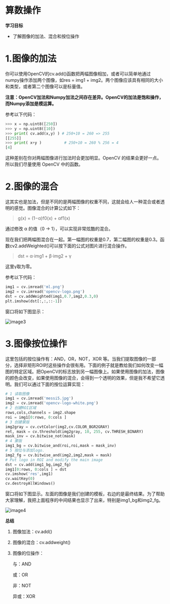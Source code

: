 # 算数操作

**学习目标**

- 了解图像的加法、混合和按位操作

# 1.图像的加法

你可以使用OpenCV的cv.add()函数把两幅图像相加，或者可以简单地通过numpy操作添加两个图像，如res = img1 + img2。两个图像应该具有相同的大小和类型，或者第二个图像可以是标量值。

**注意：OpenCV加法和Numpy加法之间存在差异。OpenCV的加法是饱和操作，而Numpy添加是模运算。**

参考以下代码：

```python
>>> x = np.uint8([250])
>>> y = np.uint8([10])
>>> print( cv.add(x,y) ) # 250+10 = 260 => 255
[[255]]
>>> print( x+y )          # 250+10 = 260 % 256 = 4
[4]
```

这种差别在你对两幅图像进行加法时会更加明显。OpenCV 的结果会更好一点。所以我们尽量使用 OpenCV 中的函数。

# 2.图像的混合

这其实也是加法，但是不同的是两幅图像的权重不同，这就会给人一种混合或者透明的感觉。图像混合的计算公式如下：

> g(x) = (1−α)f0(x) + αf1(x)

通过修改 α 的值（0 → 1），可以实现非常炫酷的混合。

现在我们把两幅图混合在一起。第一幅图的权重是0.7，第二幅图的权重是0.3。函数cv2.addWeighted()可以按下面的公式对图片进行混合操作。

> dst = α⋅img1 + β⋅img2 + γ

这里γ取为零。

参考以下代码：

```python
img1 = cv.imread('ml.png')
img2 = cv.imread('opencv-logo.png')
dst = cv.addWeighted(img1,0.7,img2,0.3,0)
plt.imshow(dst[:,:,::-1])
```

窗口将如下图显示：

![image3](https://raw.githubusercontent.com/TonyStark1997/OpenCV-Python/master/3.Core%20Operations/Image/image3.png)

# 3.图像按位操作

这里包括的按位操作有：AND，OR，NOT，XOR 等。当我们提取图像的一部分，选择非矩形ROI时这些操作会很有用。下面的例子就是教给我们如何改变一幅图的特定区域。把OpenCV的标志放到另一幅图像上。如果使用图像的加法，图像的颜色会改变，如果使用图像的混合，会得到一个透明的效果，但是我不希望它透明。我们可以通过下面的按位运算实现：

```python
# 1 读取图像
img1 = cv.imread('messi5.jpg')
img2 = cv.imread('opencv-logo-white.png')
# 2 创建ROI区域
rows,cols,channels = img2.shape
roi = img1[0:rows, 0:cols ]
# 3 创建蒙版
img2gray = cv.cvtColor(img2,cv.COLOR_BGR2GRAY)
ret, mask = cv.threshold(img2gray, 10, 255, cv.THRESH_BINARY)
mask_inv = cv.bitwise_not(mask)
# 4 蒙版
img1_bg = cv.bitwise_and(roi,roi,mask = mask_inv)
# 5 按位与添加logo.
img2_fg = cv.bitwise_and(img2,img2,mask = mask)
# Put logo in ROI and modify the main image
dst = cv.add(img1_bg,img2_fg)
img1[0:rows, 0:cols ] = dst
cv.imshow('res',img1)
cv.waitKey(0)
cv.destroyAllWindows()
```

窗口将如下图显示。左面的图像是我们创建的模板，右边的是最终结果。为了帮助大家理解，我把上面程序的中间结果也显示了出来，特别是img1_bg和img2_fg。

![image4](https://raw.githubusercontent.com/TonyStark1997/OpenCV-Python/master/3.Core%20Operations/Image/image4.png)

**总结**

1. 图像加法：cv.add()

2. 图像的混合：cv.addweight()

3. 图像的位操作：

   与：AND

   或：OR

   非：NOT

   异或：XOR

